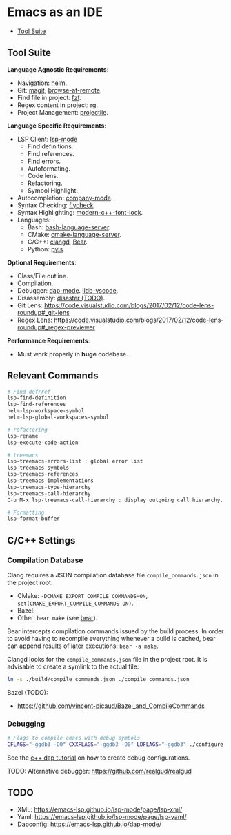# Emacs as an IDE

- [Tool Suite](#tool-suite)

## Tool Suite

**Language Agnostic Requirements**:
- Navigation: [helm](https://github.com/emacs-helm/helm).
- Git: [magit](https://magit.vc/), [browse-at-remote](https://github.com/rmuslimov/browse-at-remote).
- Find file in project: [fzf](https://github.com/bling/fzf.el).
- Regex content in project: [rg](https://github.com/dajva/rg.el).
- Project Management: [projectile](https://github.com/bbatsov/projectile).

**Language Specific Requirements**:
- LSP Client: [lsp-mode](https://github.com/emacs-lsp/lsp-mode)
  - Find definitions.
  - Find references.
  - Find errors.
  - Autoformating.
  - Code lens.
  - Refactoring.
  - Symbol Highlight.
- Autocompletion: [company-mode](https://github.com/company-mode/company-mode).
- Syntax Checking: [flycheck](https://github.com/flycheck/flycheck).
- Syntax Highlighting: [modern-c++-font-lock](https://github.com/ludwigpacifici/modern-cpp-font-lock).
- Languages:
  - Bash: [bash-language-server](https://github.com/bash-lsp/bash-language-server).
  - CMake: [cmake-language-server](https://github.com/regen100/cmake-language-server).
  - C/C++: [clangd](https://github.com/clangd/clangd), [Bear](https://github.com/rizsotto/Bear).
  - Python: [pyls](https://github.com/palantir/python-language-server).

**Optional Requirements**:
- Class/File outline.
- Compilation.
- Debugger: [dap-mode](https://emacs-lsp.github.io/dap-mode/). [lldb-vscode](https://github.com/llvm/llvm-project/tree/master/lldb/tools/lldb-vscode).
- Disassembly: [disaster (TODO)](https://github.com/jart/disaster).
- Git Lens: https://code.visualstudio.com/blogs/2017/02/12/code-lens-roundup#_git-lens
- Regex Lens: https://code.visualstudio.com/blogs/2017/02/12/code-lens-roundup#_regex-previewer

**Performance Requirements**:
- Must work properly in **huge** codebase.


## Relevant Commands

```bash
# Find def/ref
lsp-find-definition
lsp-find-references
helm-lsp-workspace-symbol
helm-lsp-global-workspaces-symbol

# refactoring
lsp-rename
lsp-execute-code-action

# treemacs
lsp-treemacs-errors-list : global error list
lsp-treemacs-symbols
lsp-treemacs-references
lsp-treemacs-implementations
lsp-treemacs-type-hierarchy
lsp-treemacs-call-hierarchy
C-u M-x lsp-treemacs-call-hierarchy : display outgoing call hierarchy.

# Formatting
lsp-format-buffer

```

## C/C++ Settings

### Compilation Database

Clang requires a JSON compilation database file `compile_commands.json` in the project root.
- CMake: `-DCMAKE_EXPORT_COMPILE_COMMANDS=ON`, `set(CMAKE_EXPORT_COMPILE_COMMANDS ON)`.
- Bazel:
- Other: `bear make` (see [bear](https://github.com/rizsotto/Bear)).

Bear intercepts compilation commands issued by the build process. In order to avoid having to recompile everything whenever a build is cached, bear can append results of later executions: `bear -a make`.

Clangd looks for the `compile_commands.json` file in the project root. It is advisable to create a symlink to the actual file:
```bash
ln -s ./build/compile_commands.json ./compile_commands.json
```

Bazel (TODO):
- https://github.com/vincent-picaud/Bazel_and_CompileCommands

### Debugging

```bash
# Flags to compile emacs with debug symbols
CFLAGS="-ggdb3 -O0" CXXFLAGS="-ggdb3 -O0" LDFLAGS="-ggdb3" ./configure
```

See the [c++ dap tutorial](https://emacs-lsp.github.io/lsp-mode/tutorials/CPP-guide/#debugging) on how to create debug configurations.


TODO: Alternative debugger: https://github.com/realgud/realgud


## TODO

- XML: https://emacs-lsp.github.io/lsp-mode/page/lsp-xml/
- Yaml: https://emacs-lsp.github.io/lsp-mode/page/lsp-yaml/
- Dapconfig: https://emacs-lsp.github.io/dap-mode/
